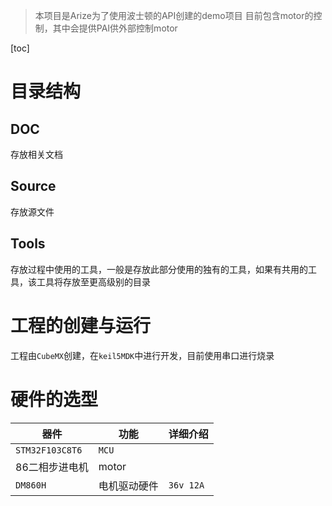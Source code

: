 > 本项目是Arize为了使用波士顿的API创建的demo项目
> 目前包含motor的控制，其中会提供PAI供外部控制motor

[toc]

# 目录结构

## DOC

存放相关文档

## Source 

存放源文件

## Tools

存放过程中使用的工具，一般是存放此部分使用的独有的工具，如果有共用的工具，该工具将存放至更高级别的目录

# 工程的创建与运行

工程由`CubeMX`创建，在`keil5MDK`中进行开发，目前使用串口进行烧录

# 硬件的选型

| 器件            | 功能         | 详细介绍  |
| --------------- | ------------ | --------- |
| `STM32F103C8T6` | `MCU`        |           |
| 86二相步进电机  | motor        |           |
| `DM860H`        | 电机驱动硬件 | `36v 12A` |

